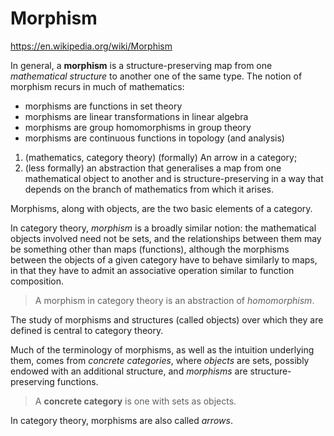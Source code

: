 # Morphism

https://en.wikipedia.org/wiki/Morphism

In general, a **morphism** is a structure-preserving map from one *mathematical structure* to another one of the same type. The notion of morphism recurs in much of mathematics:
- morphisms are functions in set theory
- morphisms are linear transformations in linear algebra
- morphisms are group homomorphisms in group theory
- morphisms are continuous functions in topology (and analysis)

1. (mathematics, category theory) (formally) An arrow in a category;
2. (less formally) an abstraction that generalises a map from one mathematical object to another and is structure-preserving in a way that depends on the branch of mathematics from which it arises.

Morphisms, along with objects, are the two basic elements of a category.

In category theory, *morphism* is a broadly similar notion: the mathematical objects involved need not be sets, and the relationships between them may be something other than maps (functions), although the morphisms between the objects of a given category have to behave similarly to maps, in that they have to admit an associative operation similar to function composition.

>A morphism in category theory is an abstraction of *homomorphism*.

The study of morphisms and structures (called objects) over which they are defined is central to category theory.

Much of the terminology of morphisms, as well as the intuition underlying them, comes from *concrete categories*, where *objects* are sets, possibly endowed with an additional structure, and *morphisms* are structure-preserving functions.

>A **concrete category** is one with sets as objects.

In category theory, morphisms are also called *arrows*.
